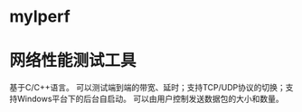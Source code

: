 # myIperf
# 网络性能测试工具
基于C/C++语言。
可以测试端到端的带宽、延时；支持TCP/UDP协议的切换；支持Windows平台下的后台自启动。
可以由用户控制发送数据包的大小和数量。
